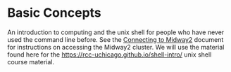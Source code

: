 Basic Concepts
============

An introduction to computing and the unix shell for people who have never used the command line before.
See the [Connecting to Midway2](Connecting_2_midway2.pdf) document for instructions on accessing the Midway2 cluster.
We will use the material found here for the <https://rcc-uchicago.github.io/shell-intro/> unix shell course material.
